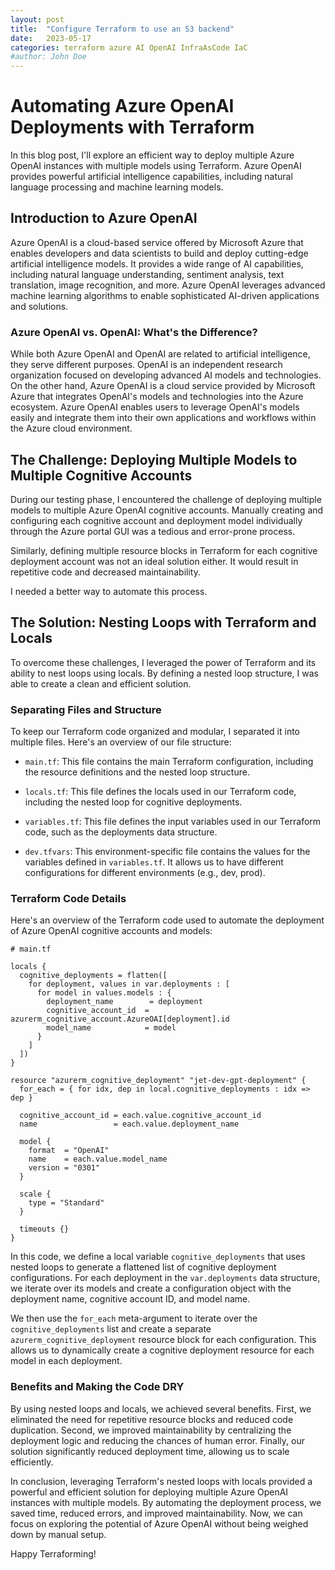 ```yaml
---
layout: post
title:  "Configure Terraform to use an S3 backend"
date:   2023-05-17
categories: terraform azure AI OpenAI InfraAsCode IaC
#author: John Doe
---
```


# Automating Azure OpenAI Deployments with Terraform

In this blog post, I'll explore an efficient way to deploy multiple Azure OpenAI instances with multiple models using Terraform. Azure OpenAI provides powerful artificial intelligence capabilities, including natural language processing and machine learning models.

## Introduction to Azure OpenAI
Azure OpenAI is a cloud-based service offered by Microsoft Azure that enables developers and data scientists to build and deploy cutting-edge artificial intelligence models. It provides a wide range of AI capabilities, including natural language understanding, sentiment analysis, text translation, image recognition, and more. Azure OpenAI leverages advanced machine learning algorithms to enable sophisticated AI-driven applications and solutions.

### Azure OpenAI vs. OpenAI: What's the Difference?
While both Azure OpenAI and OpenAI are related to artificial intelligence, they serve different purposes. OpenAI is an independent research organization focused on developing advanced AI models and technologies. On the other hand, Azure OpenAI is a cloud service provided by Microsoft Azure that integrates OpenAI's models and technologies into the Azure ecosystem. Azure OpenAI enables users to leverage OpenAI's models easily and integrate them into their own applications and workflows within the Azure cloud environment.

## The Challenge: Deploying Multiple Models to Multiple Cognitive Accounts

During our testing phase, I encountered the challenge of deploying multiple models to multiple Azure OpenAI cognitive accounts. Manually creating and configuring each cognitive account and deployment model individually through the Azure portal GUI was a tedious and error-prone process. 

Similarly, defining multiple resource blocks in Terraform for each cognitive deployment account was not an ideal solution either. It would result in repetitive code and decreased maintainability.

I needed a better way to automate this process.

## The Solution: Nesting Loops with Terraform and Locals

To overcome these challenges, I leveraged the power of Terraform and its ability to nest loops using locals. By defining a nested loop structure, I was able to create a clean and efficient solution.

### Separating Files and Structure

To keep our Terraform code organized and modular, I separated it into multiple files. Here's an overview of our file structure:

- `main.tf`: This file contains the main Terraform configuration, including the resource definitions and the nested loop structure.

- `locals.tf`: This file defines the locals used in our Terraform code, including the nested loop for cognitive deployments.

- `variables.tf`: This file defines the input variables used in our Terraform code, such as the deployments data structure.

- `dev.tfvars`: This environment-specific file contains the values for the variables defined in `variables.tf`. It allows us to have different configurations for different environments (e.g., dev, prod).

### Terraform Code Details

Here's an overview of the Terraform code used to automate the deployment of Azure OpenAI cognitive accounts and models:

```hcl
# main.tf

locals {
  cognitive_deployments = flatten([
    for deployment, values in var.deployments : [
      for model in values.models : {
        deployment_name        = deployment
        cognitive_account_id  = azurerm_cognitive_account.AzureOAI[deployment].id
        model_name            = model
      }
    ]
  ])
}

resource "azurerm_cognitive_deployment" "jet-dev-gpt-deployment" {
  for_each = { for idx, dep in local.cognitive_deployments : idx => dep }

  cognitive_account_id = each.value.cognitive_account_id
  name                 = each.value.deployment_name

  model {
    format  = "OpenAI"
    name    = each.value.model_name
    version = "0301"
  }

  scale {
    type = "Standard"
  }

  timeouts {}
}
```

In this code, we define a local variable `cognitive_deployments` that uses nested loops to generate a flattened list of cognitive deployment configurations. For each deployment in the `var.deployments` data structure, we iterate over its models and create a configuration object with the deployment name, cognitive account ID, and model name.

We then use the `for_each` meta-argument to iterate over the `cognitive_deployments` list and create a separate `azurerm_cognitive_deployment` resource block for each configuration. This allows us to dynamically create a cognitive deployment resource for each model in each deployment.

### Benefits and Making the Code DRY
By using nested loops and locals, we achieved several benefits. First, we eliminated the need for repetitive resource blocks and reduced code duplication. Second, we improved maintainability by centralizing the deployment logic and reducing the chances of human error. Finally, our solution significantly reduced deployment time, allowing us to scale efficiently.

In conclusion, leveraging Terraform's nested loops with locals provided a powerful and efficient solution for deploying multiple Azure OpenAI instances with multiple models. By automating the deployment process, we saved time, reduced errors, and improved maintainability. Now, we can focus on exploring the potential of Azure OpenAI without being weighed down by manual setup.

Happy Terraforming!
